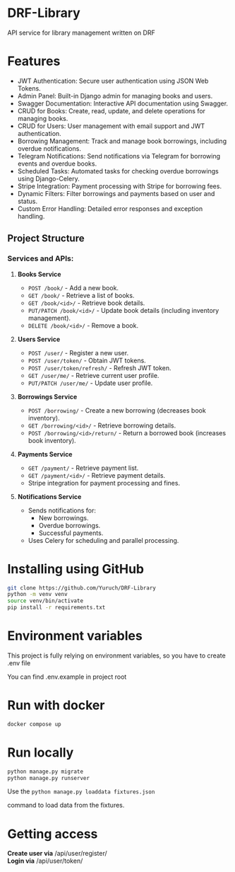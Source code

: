 # DRF-Library  

API service for library management written on DRF

# Features    

- JWT Authentication: Secure user authentication using JSON Web Tokens.  
- Admin Panel: Built-in Django admin for managing books and users.  
- Swagger Documentation: Interactive API documentation using Swagger.  
- CRUD for Books: Create, read, update, and delete operations for managing books.    
- CRUD for Users: User management with email support and JWT authentication.  
- Borrowing Management: Track and manage book borrowings, including overdue notifications.  
- Telegram Notifications: Send notifications via Telegram for borrowing events and overdue books.  
- Scheduled Tasks: Automated tasks for checking overdue borrowings using Django-Celery.  
- Stripe Integration: Payment processing with Stripe for borrowing fees.  
- Dynamic Filters: Filter borrowings and payments based on user and status.  
- Custom Error Handling: Detailed error responses and exception handling.  

## Project Structure

### Services and APIs:

1. **Books Service**
    - `POST /book/` - Add a new book.
    - `GET /book/` - Retrieve a list of books.
    - `GET /book/<id>/` - Retrieve book details.
    - `PUT/PATCH /book/<id>/` - Update book details (including inventory management).
    - `DELETE /book/<id>/` - Remove a book.

2. **Users Service**
    - `POST /user/` - Register a new user.
    - `POST /user/token/` - Obtain JWT tokens.
    - `POST /user/token/refresh/` - Refresh JWT token.
    - `GET /user/me/` - Retrieve current user profile.
    - `PUT/PATCH /user/me/` - Update user profile.

3. **Borrowings Service**
    - `POST /borrowing/` - Create a new borrowing (decreases book inventory).
    - `GET /borrowing/<id>/` - Retrieve borrowing details.
    - `POST /borrowing/<id>/return/` - Return a borrowed book (increases book inventory).

4. **Payments Service**
    - `GET /payment/` - Retrieve payment list.
    - `GET /payment/<id>/` - Retrieve payment details.
    - Stripe integration for payment processing and fines.

5. **Notifications Service**
    - Sends notifications for:
      - New borrowings.
      - Overdue borrowings.
      - Successful payments.
    - Uses Celery for scheduling and parallel processing.

# Installing using GitHub 


```bash
git clone https://github.com/Yuruch/DRF-Library   
python -m venv venv  
source venv/bin/activate  
pip install -r requirements.txt  
```



# Environment variables

This project is fully relying on environment variables, so you have to create .env file

You can find .env.example in project root


# Run with docker  

```bash
docker compose up  
```

# Run locally

```bash
python manage.py migrate
python manage.py runserver
```
Use the `python manage.py loaddata fixtures.json` 

command to load data from the fixtures.

# Getting access 

**Create user via** /api/user/register/    
**Login via** /api/user/token/  


